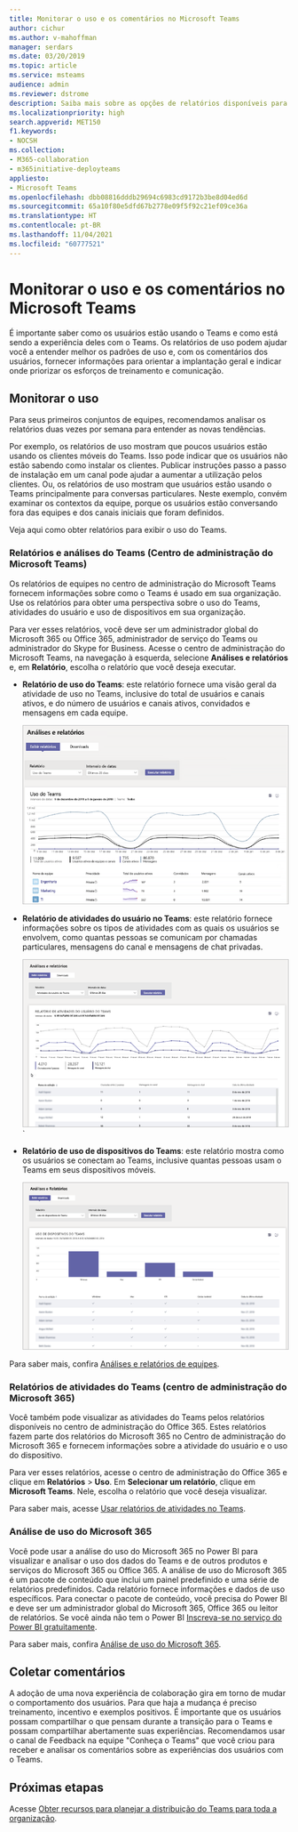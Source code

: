 ```yaml
---
title: Monitorar o uso e os comentários no Microsoft Teams
author: cichur
ms.author: v-mahoffman
manager: serdars
ms.date: 03/20/2019
ms.topic: article
ms.service: msteams
audience: admin
ms.reviewer: dstrome
description: Saiba mais sobre as opções de relatórios disponíveis para ver como os usuários estão usando o Microsoft Teams e obter comentários sobre experiências de usuário.
ms.localizationpriority: high
search.appverid: MET150
f1.keywords:
- NOCSH
ms.collection:
- M365-collaboration
- m365initiative-deployteams
appliesto:
- Microsoft Teams
ms.openlocfilehash: dbb08816dddb29694c6983cd9172b3be8d04ed6d
ms.sourcegitcommit: 65a10f80e5dfd67b2778e09f5f92c21ef09ce36a
ms.translationtype: HT
ms.contentlocale: pt-BR
ms.lasthandoff: 11/04/2021
ms.locfileid: "60777521"
---
```

# <a name="monitor-usage-and-feedback-in-microsoft-teams"></a>Monitorar o uso e os comentários no Microsoft Teams
É importante saber como os usuários estão usando o Teams e como está sendo a experiência deles com o Teams. Os relatórios de uso podem ajudar você a entender melhor os padrões de uso e, com os comentários dos usuários, fornecer informações para orientar a implantação geral e indicar onde priorizar os esforços de treinamento e comunicação.

## <a name="monitor-usage"></a>Monitorar o uso
Para seus primeiros conjuntos de equipes, recomendamos analisar os relatórios duas vezes por semana para entender as novas tendências. 

Por exemplo, os relatórios de uso mostram que poucos usuários estão usando os clientes móveis do Teams. Isso pode indicar que os usuários não estão sabendo como instalar os clientes. Publicar instruções passo a passo de instalação em um canal pode ajudar a aumentar a utilização pelos clientes. Ou, os relatórios de uso mostram que usuários estão usando o Teams principalmente para conversas particulares. Neste exemplo, convém examinar os contextos da equipe, porque os usuários estão conversando fora das equipes e dos canais iniciais que foram definidos. 

Veja aqui como obter relatórios para exibir o uso do Teams. 

### <a name="teams-analytics--reports-microsoft-teams-admin-center"></a>Relatórios e análises do Teams (Centro de administração do Microsoft Teams)

Os relatórios de equipes no centro de administração do Microsoft Teams fornecem informações sobre como o Teams é usado em sua organização. Use os relatórios para obter uma perspectiva sobre o uso do Teams, atividades do usuário e uso de dispositivos em sua organização. 

Para ver esses relatórios, você deve ser um administrador global do Microsoft 365 ou Office 365, administrador de serviço do Teams ou administrador do Skype for Business. Acesse o centro de administração do Microsoft Teams, na navegação à esquerda, selecione **Análises e relatórios** e, em **Relatório**, escolha o relatório que você deseja executar.

- **Relatório de uso do Teams**: este relatório fornece uma visão geral da atividade de uso no Teams, inclusive do total de usuários e canais ativos, e do número de usuários e canais ativos, convidados e mensagens em cada equipe. 

    ![Captura de tela de um relatório de uso do Teams.](media/teams-reports-teams-usage.png "Captura de tela do relatório de uso do Teams no centro de administração do Microsoft Teams")     
- **Relatório de atividades do usuário no Teams**: este relatório fornece informações sobre os tipos de atividades com as quais os usuários se envolvem, como quantas pessoas se comunicam por chamadas particulares, mensagens do canal e mensagens de chat privadas. 

    ![Captura de tela de um relatório de atividades do usuário do Teams.](media/teams-reports-user-activity.png "Captura de tela do relatório de atividade do Teams no centro de administração do Microsoft Teams") 
`
- **Relatório de uso de dispositivos do Teams**: este relatório mostra como os usuários se conectam ao Teams, inclusive quantas pessoas usam o Teams em seus dispositivos móveis. 

    ![Captura de tela do relatório de uso de dispositivos do Teams.](media/teams-reports-device-usage.png "Captura de tela do relatório de uso de dispositivo do Teams no centro de administração do Microsoft Teams")

Para saber mais, confira [Análises e relatórios de equipes](teams-analytics-and-reports/teams-reporting-reference.md). 

### <a name="teams-activity-reports-microsoft-365-admin-center"></a>Relatórios de atividades do Teams (centro de administração do Microsoft 365)
Você também pode visualizar as atividades do Teams pelos relatórios disponíveis no centro de administração do Office 365. Estes relatórios fazem parte dos relatórios do Microsoft 365 no Centro de administração do Microsoft 365 e fornecem informações sobre a atividade do usuário e o uso do dispositivo. 

Para ver esses relatórios, acesse o centro de administração do Office 365 e clique em **Relatórios** > **Uso**. Em **Selecionar um relatório**, clique em **Microsoft Teams**. Nele, escolha o relatório que você deseja visualizar.

Para saber mais, acesse [Usar relatórios de atividades no Teams](teams-activity-reports.md).

### <a name="microsoft-365-usage-analytics"></a>Análise de uso do Microsoft 365

Você pode usar a análise do uso do Microsoft 365 no Power BI para visualizar e analisar o uso dos dados do Teams e de outros produtos e serviços do Microsoft 365 ou Office 365. A análise de uso do Microsoft 365 é um pacote de conteúdo que inclui um painel predefinido e uma série de relatórios predefinidos. Cada relatório fornece informações e dados de uso específicos. Para conectar o pacote de conteúdo, você precisa do Power BI e deve ser um administrador global do Microsoft 365, Office 365 ou leitor de relatórios. Se você ainda não tem o Power BI [Inscreva-se no serviço do Power BI gratuitamente](https://powerbi.microsoft.com). 

Para saber mais, confira [Análise de uso do Microsoft 365](https://support.office.com/article/Microsoft-365-usage-analytics-77ff780d-ab19-4553-adea-09cb65ad0f1f). 

## <a name="gather-feedback"></a>Coletar comentários
A adoção de uma nova experiência de colaboração gira em torno de mudar o comportamento dos usuários. Para que haja a mudança é preciso treinamento, incentivo e exemplos positivos. É importante que os usuários possam compartilhar o que pensam durante a transição para o Teams e possam compartilhar abertamente suas experiências. Recomendamos usar o canal de Feedback na equipe "Conheça o Teams" que você criou para receber e analisar os comentários sobre as experiências dos usuários com o Teams. 

## <a name="next-steps"></a>Próximas etapas
Acesse [Obter recursos para planejar a distribuição do Teams para toda a organização](get-started-with-teams-resources-for-org-wide-rollout.md).

